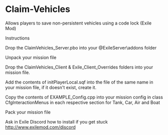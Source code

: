 # Claim-Vehicles
Allows players to save non-persistent vehicles using a code lock (Exile Mod)

Instructions

Drop the ClaimVehicles_Server.pbo into your @ExileServer\addons folder

Unpack your mission file

Drop the ClaimVehicles_Client & Exile_Client_Overrides folders into your mission file.

Add the contents of initPlayerLocal.sqf into the file of the same name in your mission file,
if it doesn't exist, create it.

Copy the contents of EXAMPLE_Config.cpp into your mission config in class CfgInteractionMenus
in each respective section for Tank, Car, Air and Boat

Pack your mission file


Ask in Exile Discord how to install if you get stuck http://www.exilemod.com/discord
